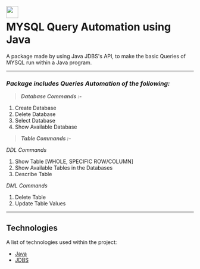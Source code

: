 <img align="left" height="32" width="32" src="https://cdn-icons-png.flaticon.com/512/14/14427.png" />

# MYSQL Query Automation using Java

A package made by using Java JDBS's API, to make the basic Queries of MYSQL run within a Java program.

***
### *Package includes Queries Automation of the following:*
> ***Database Commands :-***
1. Create Database
2. Delete Database
3. Select Database
4. Show Available Database
> ***Table Commands :-***

*DDL Commands*
1. Show Table [WHOLE, SPECIFIC ROW/COLUMN]
2. Show Available Tables in the Databases
3. Describe Table

*DML Commands*
1. Delete Table
2. Update Table Values
***
## Technologies

A list of technologies used within the project:
* [Java](https://www.java.com/en/) 
* [JDBS](https://www.javatpoint.com/jdbc-driver)
